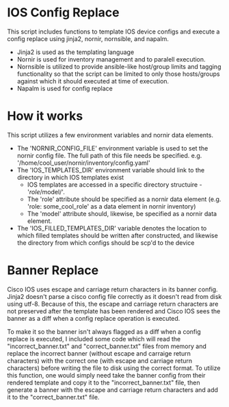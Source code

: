 IOS Config Replace
=======

This script includes functions to template IOS device configs and execute a config replace using jinja2, nornir, nornsible, and napalm.
- Jinja2 is used as the templating language
- Nornir is used for inventory management and to paralell execution.
- Nornsible is utilized to provide ansible-like host/group limits and tagging functionality so that the script can be limited to only those hosts/groups against which it should executed at time of execution. 
- Napalm is used for config replace

# How it works

This script utilizes a few environment variables and nornir data elements.

- The 'NORNIR_CONFIG_FILE' environment variable is used to set the nornir config file. The full path of this file needs be specified. e.g. '/home/cool_user/nornir/inventory/config.yaml'
- The 'IOS_TEMPLATES_DIR' environment variable should link to the directory in which IOS templates exist
  - IOS templates are accessed in a specific directory structuire - '$role/$model/'.
  - The 'role' attribute should be specified as a nornir data element (e.g. 'role: some_cool_role' as a data element in nornir inventory)
  - The 'model' attribute should, likewise, be specified as a nornir data element.
- The 'IOS_FILLED_TEMPLATES_DIR' variable denotes the location to which filled templates should be written after constructed, and likewise the directory from which configs should be scp'd to the device

# Banner Replace

Cisco IOS uses escape and carriage return characters in its banner config. Jinja2 doesn't parse a cisco config file correctly as it doesn't read from disk using utf-8. Because of this, the escape and carriage return characters are not preserved after the template has been rendered and Cisco IOS sees the banner as a diff when a config replace operation is executed. 

To make it so the banner isn't always flagged as a diff when a config replace is executed, I included some code which will read the "incorrect_banner.txt" and "correct_banner.txt" files from memory and replace the incorrect banner (without escape and carraige return characters) with the correct one (with escape and carriage return characters) before writing the file to disk using the correct format. To utilize this function, one would simply need take the banner config from their rendered template and copy it to the "incorrect_banner.txt" file, then generate a banner with the escape and carriage return characters and add it to the "correct_banner.txt" file.